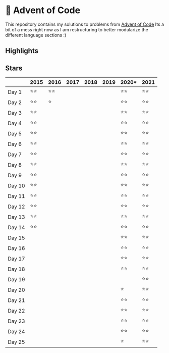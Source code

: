 # :christmas_tree: Advent of Code

This repository contains my solutions to problems from [Advent of Code](https://adventofcode.com/)
Its a bit of a mess right now as I am restructuring to better modularize the different language sections :)

## Highlights

## Stars

|        |    2015    |    2016    |    2017    |    2018    |    2019    |    2020*   |    2021    |
| ------ |    ----    |    ----    |    ----    |    ----    |    ----    |    ----    |    ----    |
| Day 1  |:star::star:|:star::star:|            |            |            |:star::star:|:star::star:|
| Day 2  |:star::star:|:star:      |            |            |            |:star::star:|:star::star:|
| Day 3  |:star::star:|            |            |            |            |:star::star:|:star::star:|
| Day 4  |:star::star:|            |            |            |            |:star::star:|:star::star:|
| Day 5  |:star::star:|            |            |            |            |:star::star:|:star::star:|
| Day 6  |:star::star:|            |            |            |            |:star::star:|:star::star:|
| Day 7  |:star::star:|            |            |            |            |:star::star:|:star::star:|
| Day 8  |:star::star:|            |            |            |            |:star::star:|:star::star:|
| Day 9  |:star::star:|            |            |            |            |:star::star:|:star::star:|
| Day 10 |:star::star:|            |            |            |            |:star::star:|:star::star:|
| Day 11 |:star::star:|            |            |            |            |:star::star:|:star::star:|
| Day 12 |:star::star:|            |            |            |            |:star::star:|:star::star:|
| Day 13 |:star::star:|            |            |            |            |:star::star:|:star::star:|
| Day 14 |:star::star:|            |            |            |            |:star::star:|:star::star:|
| Day 15 |            |            |            |            |            |:star::star:|:star::star:|
| Day 16 |            |            |            |            |            |:star::star:|:star::star:|
| Day 17 |            |            |            |            |            |:star::star:|:star::star:|
| Day 18 |            |            |            |            |            |:star::star:|:star::star:|
| Day 19 |            |            |            |            |            |            |:star::star:|
| Day 20 |            |            |            |            |            |:star:      |:star::star:|
| Day 21 |            |            |            |            |            |:star::star:|:star::star:|
| Day 22 |            |            |            |            |            |:star::star:|:star::star:|
| Day 23 |            |            |            |            |            |:star::star:|:star::star:|
| Day 24 |            |            |            |            |            |:star::star:|:star::star:|
| Day 25 |            |            |            |            |            |:star:      |:star::star:|

